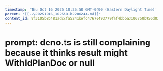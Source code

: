 ```yaml
---
timestamp: 'Thu Oct 16 2025 10:25:58 GMT-0400 (Eastern Daylight Time)'
parent: '[[..\20251016_102558.b2200244.md]]'
content_id: 9f3105b8c481adccfa5241befc47670493779faf4bbba3106750b956d0372323
---
```


# prompt: deno.ts is still complaining because it thinks result might WithIdPlanDoc or null
